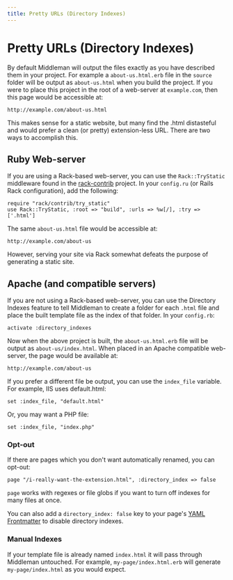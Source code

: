 ```yaml
---
title: Pretty URLs (Directory Indexes)
---
```


# Pretty URLs (Directory Indexes)

By default Middleman will output the files exactly as you have described them in your project. For example a `about-us.html.erb` file in the `source` folder will be output as `about-us.html` when you build the project. If you were to place this project in the root of a web-server at `example.com`, then this page would be accessible at:

    http://example.com/about-us.html

This makes sense for a static website, but many find the .html distasteful and would prefer a clean (or pretty) extension-less URL. There are two ways to accomplish this.

## Ruby Web-server

If you are using a Rack-based web-server, you can use the `Rack::TryStatic` middleware found in the [rack-contrib] project. In your `config.ru` (or Rails Rack configuration), add the following:

    require "rack/contrib/try_static"
    use Rack::TryStatic, :root => "build", :urls => %w[/], :try => ['.html']

The same `about-us.html` file would be accessible at:

    http://example.com/about-us
    
However, serving your site via Rack somewhat defeats the purpose of generating a static site.

## Apache (and compatible servers)

If you are not using a Rack-based web-server, you can use the Directory Indexes feature to tell Middleman to create a folder for each `.html` file and place the built template file as the index of that folder. In your `config.rb`:

    activate :directory_indexes

Now when the above project is built, the `about-us.html.erb` file will be output as `about-us/index.html`. When placed in an Apache compatible web-server, the page would be available at:

    http://example.com/about-us
    
If you prefer a different file be output, you can use the `index_file` variable. For example, IIS uses default.html:

    set :index_file, "default.html"

Or, you may want a PHP file:

    set :index_file, "index.php"

### Opt-out

If there are pages which you don't want automatically renamed, you can opt-out:

    page "/i-really-want-the-extension.html", :directory_index => false

`page` works with regexes or file globs if you want to turn off indexes for many files at once.

You can also add a `directory_index: false` key to your page's [YAML Frontmatter](/metadata/yaml-frontmatter) to disable directory indexes.

### Manual Indexes

If your template file is already named `index.html` it will pass through Middleman untouched. For example, `my-page/index.html.erb` will generate `my-page/index.html` as you would expect.

[rack-contrib]: https://github.com/rack/rack-contrib/
